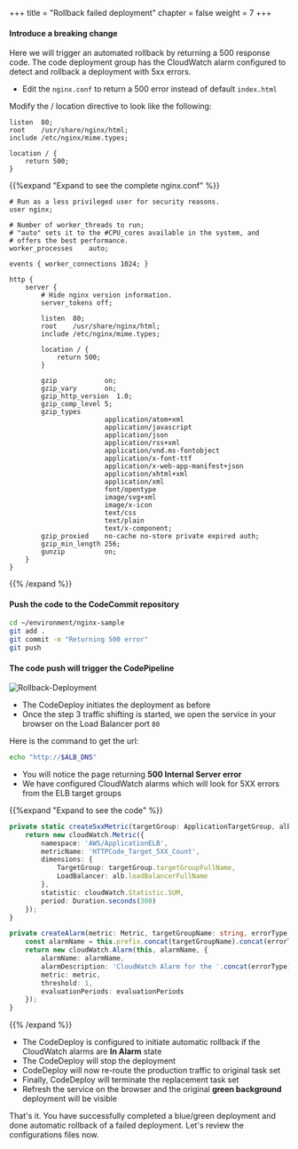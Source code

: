 +++
title = "Rollback failed deployment"
chapter = false
weight = 7
+++

#### Introduce a breaking change

Here we will trigger an automated rollback by returning a 500 response code. The code deployment group has the CloudWatch alarm configured to detect and rollback a deployment with 5xx errors.

- Edit the `nginx.conf` to return a 500 error instead of default `index.html`

Modify the / location directive to look like the following:

```
listen  80;
root    /usr/share/nginx/html;
include /etc/nginx/mime.types;

location / {
    return 500;
}
```

{{%expand "Expand to see the complete nginx.conf" %}}
```
# Run as a less privileged user for security reasons.
user nginx;

# Number of worker_threads to run;
# "auto" sets it to the #CPU_cores available in the system, and
# offers the best performance.
worker_processes    auto;

events { worker_connections 1024; }

http {
    server {
        # Hide nginx version information.
        server_tokens off;

        listen  80;
        root    /usr/share/nginx/html;
        include /etc/nginx/mime.types;

        location / {
            return 500;
        }

        gzip            on;
        gzip_vary       on;
        gzip_http_version  1.0;
        gzip_comp_level 5;
        gzip_types
                        application/atom+xml
                        application/javascript
                        application/json
                        application/rss+xml
                        application/vnd.ms-fontobject
                        application/x-font-ttf
                        application/x-web-app-manifest+json
                        application/xhtml+xml
                        application/xml
                        font/opentype
                        image/svg+xml
                        image/x-icon
                        text/css
                        text/plain
                        text/x-component;
        gzip_proxied    no-cache no-store private expired auth;
        gzip_min_length 256;
        gunzip          on;
    }
}
```
{{% /expand %}}

#### Push the code to the CodeCommit repository
```bash
cd ~/environment/nginx-sample
git add .
git commit -m "Returning 500 error"
git push
```

#### The code push will trigger the CodePipeline

![Rollback-Deployment](/images/blue-green-rollback-deployment.gif)

* The CodeDeploy initiates the deployment as before
* Once the step 3 traffic shifting is started, we open the service in your browser on the Load Balancer port `80`

Here is the command to get the url:

```bash
echo "http://$ALB_DNS"
```
* You will notice the page returning **500 Internal Server error**
* We have configured CloudWatch alarms which will look for 5XX errors from the ELB target groups

{{%expand "Expand to see the code" %}}
```typescript
private static create5xxMetric(targetGroup: ApplicationTargetGroup, alb: ApplicationLoadBalancer) {
    return new cloudWatch.Metric({
        namespace: 'AWS/ApplicationELB',
        metricName: 'HTTPCode_Target_5XX_Count',
        dimensions: {
            TargetGroup: targetGroup.targetGroupFullName,
            LoadBalancer: alb.loadBalancerFullName
        },
        statistic: cloudWatch.Statistic.SUM,
        period: Duration.seconds(300)
    });
}

private createAlarm(metric: Metric, targetGroupName: string, errorType: string, evaluationPeriods: number) {
    const alarmName = this.prefix.concat(targetGroupName).concat(errorType).concat('Alarm');
    return new cloudWatch.Alarm(this, alarmName, {
        alarmName: alarmName,
        alarmDescription: 'CloudWatch Alarm for the '.concat(errorType).concat(' errors of ').concat(targetGroupName).concat(' target group'),
        metric: metric,
        threshold: 1,
        evaluationPeriods: evaluationPeriods
    });
}

```
{{% /expand %}}

* The CodeDeploy is configured to initiate automatic rollback if the CloudWatch alarms are **In Alarm** state
* The CodeDeploy will stop the deployment
* CodeDeploy will now re-route the production traffic to original task set
* Finally, CodeDeploy will terminate the replacement task set
* Refresh the service on the browser and the original **green background** deployment will be visible

That's it. You have successfully completed a blue/green deployment and done automatic rollback of a failed deployment.
Let's review the configurations files now.


